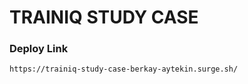 <h1>TRAINIQ STUDY CASE</h1>

<h3>Deploy Link</h3>

```bash
https://trainiq-study-case-berkay-aytekin.surge.sh/
```
